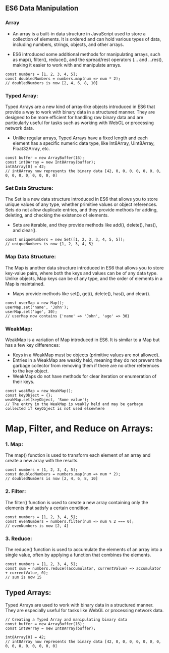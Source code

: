 ## ES6 Data Manipulation

### Array
- An array is a built-in data structure in JavaScript used to store a collection of elements. It is ordered and can hold various types of data, including numbers, strings, objects, and other arrays.

- ES6 introduced some additional methods for manipulating arrays, such as map(), filter(), reduce(), and the spread/rest operators (... and ...rest), making it easier to work with and manipulate arrays.
```
const numbers = [1, 2, 3, 4, 5];
const doubledNumbers = numbers.map(num => num * 2);
// doubledNumbers is now [2, 4, 6, 8, 10]
```


### Typed Array:

Typed Arrays are a new kind of array-like objects introduced in ES6 that provide a way to work with binary data in a structured manner. They are designed to be more efficient for handling raw binary data and are particularly useful for tasks such as working with WebGL or processing network data.
- Unlike regular arrays, Typed Arrays have a fixed length and each element has a specific numeric data type, like Int8Array, Uint8Array, Float32Array, etc.
```
const buffer = new ArrayBuffer(16);
const int8Array = new Int8Array(buffer);
int8Array[0] = 42;
// int8Array now represents the binary data [42, 0, 0, 0, 0, 0, 0, 0, 0, 0, 0, 0, 0, 0, 0, 0]
```

### Set Data Structure:

The Set is a new data structure introduced in ES6 that allows you to store unique values of any type, whether primitive values or object references. Sets do not allow duplicate entries, and they provide methods for adding, deleting, and checking the existence of elements.
- Sets are iterable, and they provide methods like add(), delete(), has(), and clear().
```
const uniqueNumbers = new Set([1, 2, 3, 3, 4, 5, 5]);
// uniqueNumbers is now {1, 2, 3, 4, 5}
```

### Map Data Structure:

The Map is another data structure introduced in ES6 that allows you to store key-value pairs, where both the keys and values can be of any data type. Unlike objects, Map keys can be of any type, and the order of elements in a Map is maintained.
- Maps provide methods like set(), get(), delete(), has(), and clear().

```
const userMap = new Map();
userMap.set('name', 'John');
userMap.set('age', 30);
// userMap now contains {'name' => 'John', 'age' => 30}
```

### WeakMap:

WeakMap is a variation of Map introduced in ES6. It is similar to a Map but has a few key differences:
- Keys in a WeakMap must be objects (primitive values are not allowed).
- Entries in a WeakMap are weakly held, meaning they do not prevent the garbage collector from removing them if there are no other references to the key object.
- WeakMaps do not have methods for clear iteration or enumeration of their keys.

```
const weakMap = new WeakMap();
const keyObject = {};
weakMap.set(keyObject, 'Some value');
// The entry in the WeakMap is weakly held and may be garbage collected if keyObject is not used elsewhere
```

# Map, Filter, and Reduce on Arrays:

### 1. Map:
The map() function is used to transform each element of an array and create a new array with the results.
```
const numbers = [1, 2, 3, 4, 5];
const doubledNumbers = numbers.map(num => num * 2);
// doubledNumbers is now [2, 4, 6, 8, 10]
```

### 2. Filter:
The filter() function is used to create a new array containing only the elements that satisfy a certain condition.
```
const numbers = [1, 2, 3, 4, 5];
const evenNumbers = numbers.filter(num => num % 2 === 0);
// evenNumbers is now [2, 4]
```

### 3. Reduce:
The reduce() function is used to accumulate the elements of an array into a single value, often by applying a function that combines the elements.

```
const numbers = [1, 2, 3, 4, 5];
const sum = numbers.reduce((accumulator, currentValue) => accumulator + currentValue, 0);
// sum is now 15
```


## Typed Arrays:
Typed Arrays are used to work with binary data in a structured manner. They are especially useful for tasks like WebGL or processing network data.
```
// Creating a Typed Array and manipulating binary data
const buffer = new ArrayBuffer(16);
const int8Array = new Int8Array(buffer);

int8Array[0] = 42;
// int8Array now represents the binary data [42, 0, 0, 0, 0, 0, 0, 0, 0, 0, 0, 0, 0, 0, 0, 0]
```

